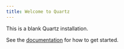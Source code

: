 ```yaml
---
title: Welcome to Quartz
---
```


This is a blank Quartz installation.  

See the [documentation](https://quartz.jzhao.xyz) for how to get started.

